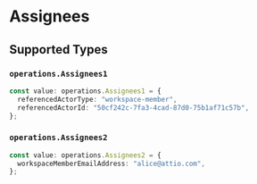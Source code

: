 # Assignees


## Supported Types

### `operations.Assignees1`

```typescript
const value: operations.Assignees1 = {
  referencedActorType: "workspace-member",
  referencedActorId: "50cf242c-7fa3-4cad-87d0-75b1af71c57b",
};
```

### `operations.Assignees2`

```typescript
const value: operations.Assignees2 = {
  workspaceMemberEmailAddress: "alice@attio.com",
};
```

